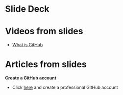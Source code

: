 # Slide Deck

# Videos from slides
  - [What is GitHub](https://www.youtube.com/watch?v=4lkrx2U9f6I)

# Articles from slides
**Create a GitHub account**
- Click [here](https://github.com/) and create a professional GitHub account

